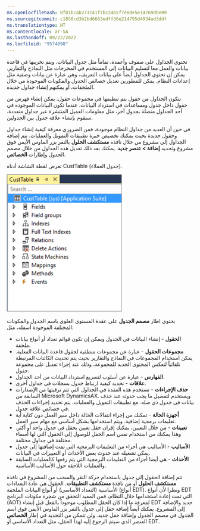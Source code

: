 ```yaml
---
ms.openlocfilehash: 8f01bcab273c41f7bc2465f7e8de5e14769dbe09
ms.sourcegitcommit: c1858cd3b2bd6663edff36e214795d4934ad3ddf
ms.translationtype: HT
ms.contentlocale: ar-SA
ms.lasthandoff: 09/22/2022
ms.locfileid: "9574098"
---
```

تحتوي الجداول على صفوف وأعمدة، تماماً مثل جدول البيانات. ويتم تخزينها في قاعدة بيانات والعمل معا لتسليم البيانات إلى المستخدم في المخرجات مثل النماذج والتقارير. يمكن إن تحتوي الجداول أيضاً على بيانات التعريف، وهي عبارة عن بيانات وصفية مثل إعدادات النظام. يمكن للمطورين تعديل خصائص الجدول والمكونات الموجودة من خلال الملحقات، أو يمكنهم إنشاء جداول جديدة. 

تتكون الجداول من حقول يتم تنظيمها في مجموعات حقول. يمكن إنشاء فهرس من حقول داخل جدول ومساعدات في استرداد البيانات. عندما تكون البيانات الموجودة في أحد الجداول متصلة بجدول آخر، مثل معلومات العميل المنتشرة عبر جداول متعددة، ستقوم بإنشاء علاقة جدول بين الجدولين.

في حين أن العديد من جداول النظام موجودة، فمن الضروري معرفة كيفية إنشاء جداول وحقول جديدة بحيث يمكنك تخصيص خبرة تطبيقات التمويل والعمليات. تتم إضافة الجداول إلى مشروع من خلال نافذة **مستكشف الحلول** بالنقر بزر الماوس الأيمن فوق مشروع وتحديد **إضافة > عنصر جديد**. يمكنك بعد ذلك تعديل هذه الجداول من خلال مصمم الجدول وإطارات **الخصائص**.

تعرض لقطة الشاشة أدناه CustTable (جدول العملاء).

![لقطة شاشة لجدول العملاء والتي تسمى CustTable.](../media/cust-table.png)

يحتوي اطار **مصمم الجدول** على عقدة المستوى العلوي باسم الجدول والمكونات المختلفة الموجودة أسفله، مثل:

-   **الحقول** - إنشاء البيانات في الجدول ويمكن إن تكون قوائم تعداد أو أنواع بيانات ملحقة.
-   **مجموعات الحقول** - عبارة عن مجموعات منطقية لحقول قاعدة البيانات الفعلية. يمكن استخدام المجموعات في النماذج والتقارير بحيث يتم تحديث الكائنات المرتبطة تلقائياً لتعكس المحتوى الجديد للمجموعة، وذلك عند إجراء تعديل على مجموعة حقول.
-   **الفهارس** - عبارة عن أسلوب لتسريع استرداد البيانات من أحد الجداول.
-   **علاقات** - تحديد كيفية ارتباط جدول بسجلات في جداول أخرى.
-   **حذف الإجراءات** - تستخدم هذه العقدة في الجداول التي تتم ترقيتها من الإصدارات السابقة من Microsoft DynamicsAX. ويستخدم لتفصيل ما يجب حدوثه عند حذف بيانات في جدول ذي صله. مع تطبيقات التمويل والعمليات، يتم تحديد إجراءات الحذف في خصائص علاقة جدول.
-   **أجهزة الحالة** - تمكنك من إجراء انتقالات الحالة داخل سير العمل دون كتابة أية تعليمات برمجية إضافية.
    ويتم استخدامها بشكل أساسي مع مهام سير العمل.
-   **تعيينات** - من خلال التعيين، يمكنك إقران حقل تعيين بحقل في جدول واحد أو أكثر. وهذا يمكنك من استخدام نفس اسم الحقل للوصول إلى الحقول التي لها أسماء مختلفة في جداول مختلفة.
-   **الأساليب** - الأساليب هي أجزاء من التعليمات البرمجية التي تمت إضافتها إلى جدول يمكن تشغيله عند حدوث بعض الأحداث أو التغييرات في البيانات.
-   **الأحداث** - هي أيضا أجزاء من التعليمات البرمجية التي يتم رفعها كالعمليات السابقة والعمليات اللاحقة حول الأساليب الأساسية.

تتم إضافة الحقول إلى جدول باستخدام حركة النقر والسحب من المشروع في نافذة **مستكشف الحلول** أو من نافذة **مستكشف التطبيقات**. الحقول هي عادة التعدادات الأساسية (التعداد الأساسي) أو أنواع البيانات الملحقة (أنواع EDT). ونظرا لأن أنواع EDT التي تمت إعادة استخدامها خلال النظام، فمن المفيد التحقق من شجرة مكونات البرنامج (AOT) لمعرفة ما إذا كان الحقل المطلوب موجوداً بالفعل قبل إنشاء EDT جديد والإضافة إلى المشروع. يمكنك أيضاً إضافة حقل إلى جدول بالنقر بزر الماوس الأيمن فوق اسم الجدول في مصمم الجدول وإضافة حقل جديد. ولن تتمكن من التحديد في إطار **الخصائص** العنصر الذي سيتم الرجوع إليه لهذا الحقل، مثل التعداد الأساسي أو EDT.
